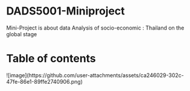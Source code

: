 # DADS5001-Miniproject
Mini-Project is about data Analysis of socio-economic : Thailand on the global stage
<h1>Table of contents</h1>
![image](https://github.com/user-attachments/assets/ca246029-302c-47fe-86e1-89ffe2740906.png)



